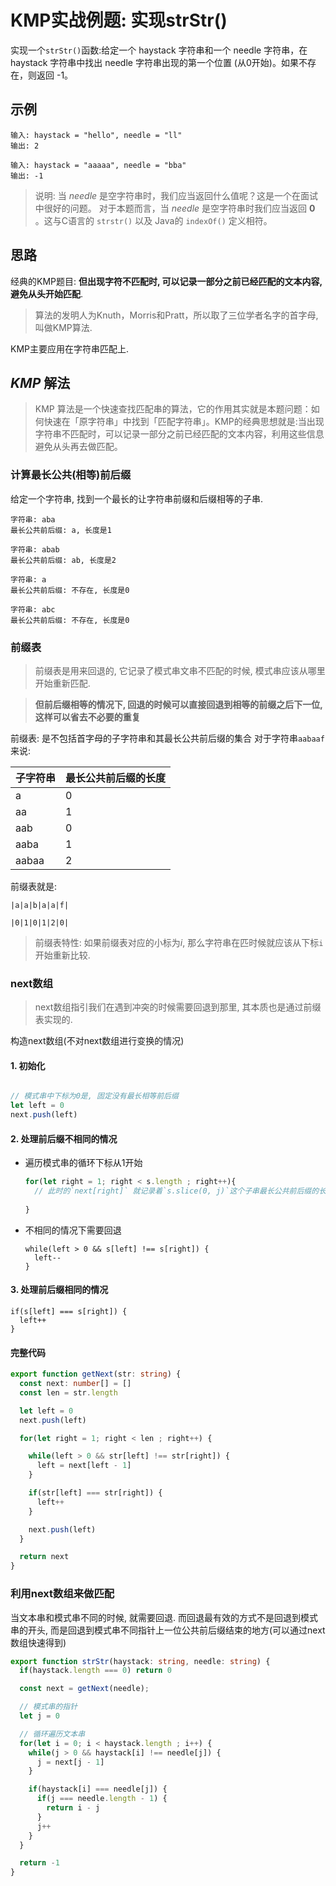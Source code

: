 # **KMP**实战例题: 实现strStr()

实现一个`strStr()`函数:给定一个 haystack 字符串和一个 needle 字符串，在 haystack 字符串中找出 needle 字符串出现的第一个位置 (从0开始)。如果不存在，则返回  -1。

## 示例

```
输入: haystack = "hello", needle = "ll" 
输出: 2
```

```
输入: haystack = "aaaaa", needle = "bba" 
输出: -1
```

> 说明: 当 *needle* 是空字符串时，我们应当返回什么值呢？这是一个在面试中很好的问题。 对于本题而言，当 *needle* 是空字符串时我们应当返回 **0** 。这与C语言的 `strstr()` 以及 Java的 `indexOf()` 定义相符。


## 思路

经典的KMP题目: **但出现字符不匹配时, 可以记录一部分之前已经匹配的文本内容, 避免从头开始匹配**.

> 算法的发明人为Knuth，Morris和Pratt，所以取了三位学者名字的首字母, 叫做KMP算法.

KMP主要应用在字符串匹配上.

## *KMP* 解法

> KMP 算法是一个快速查找匹配串的算法，它的作用其实就是本题问题：如何快速在「原字符串」中找到「匹配字符串」。KMP的经典思想就是:当出现字符串不匹配时，可以记录一部分之前已经匹配的文本内容，利用这些信息避免从头再去做匹配。

### 计算最长公共(相等)前后缀

给定一个字符串, 找到一个最长的让字符串前缀和后缀相等的子串. 

```
字符串: aba 
最长公共前后缀: a, 长度是1
```

```
字符串: abab
最长公共前后缀: ab, 长度是2
```

```
字符串: a
最长公共前后缀: 不存在, 长度是0
```

```
字符串: abc
最长公共前后缀: 不存在, 长度是0
```

### 前缀表

> 前缀表是用来回退的, 它记录了模式串文串不匹配的时候, 模式串应该从哪里开始重新匹配.

> **但前后缀相等的情况下, 回退的时候可以直接回退到相等的前缀之后下一位, 这样可以省去不必要的重复**

前缀表: 是不包括首字母的子字符串和其最长公共前后缀的集合 
对于字符串`aabaaf`来说: 

| 子字符串 | 最长公共前后缀的长度 |
| ---- | ---- |
| a | 0 |
| aa | 1 |
| aab | 0 |
| aaba | 1 | 
| aabaa | 2 | 

前缀表就是: 
```
|a|a|b|a|a|f|

|0|1|0|1|2|0|
```

> 前缀表特性: 如果前缀表对应的小标为*i*, 那么字符串在匹时候就应该从下标`i`开始重新比较.

### next数组

> next数组指引我们在遇到冲突的时候需要回退到那里, 其本质也是通过前缀表实现的.



构造next数组(不对next数组进行变换的情况)

#### 1. 初始化

```typescript 

// 模式串中下标为0是, 固定没有最长相等前后缀
let left = 0 
next.push(left)

```

#### 2. 处理前后缀不相同的情况


* 遍历模式串的循环下标从1开始
  ```typescript
  for(let right = 1; right < s.length ; right++){ 
    // 此时的`next[right]` 就记录着`s.slice(0, j)`这个子串最长公共前后缀的长度
    
  }
  ```
* 不相同的情况下需要回退
  ```
  while(left > 0 && s[left] !== s[right]) {
    left--
  }
  ```
#### 3. 处理前后缀相同的情况
  ```
  if(s[left] === s[right]) {
    left++
  }
  ```


#### 完整代码 
```typescript
export function getNext(str: string) {
  const next: number[] = []
  const len = str.length

  let left = 0 
  next.push(left)

  for(let right = 1; right < len ; right++) {

    while(left > 0 && str[left] !== str[right]) {
      left = next[left - 1]
    }

    if(str[left] === str[right]) {
      left++
    }

    next.push(left)
  }

  return next
}
```


### 利用next数组来做匹配


当文本串和模式串不同的时候, 就需要回退. 而回退最有效的方式不是回退到模式串的开头, 而是回退到模式串不同指针上一位公共前后缀结束的地方(可以通过next数组快速得到)


```typescript
export function strStr(haystack: string, needle: string) {
  if(haystack.length === 0) return 0

  const next = getNext(needle);

  // 模式串的指针
  let j = 0 

  // 循环遍历文本串
  for(let i = 0; i < haystack.length ; i++) {
    while(j > 0 && haystack[i] !== needle[j]) {
      j = next[j - 1]
    }

    if(haystack[i] === needle[j]) {
      if(j === needle.length - 1) {
        return i - j
      }
      j++
    }
  }

  return -1
}
```

